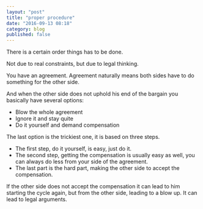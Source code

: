 ```yaml
---
layout: "post"
title: "proper procedure"
date: "2016-09-13 08:18"
category: blog
published: false
---
```

There is a certain order things has to be done.

Not due to real constraints, but due to legal thinking.

You have an agreement. Agreement naturally means both sides have to do something for the other side.

And when the other side does not uphold his end of the bargain you basically have several options:
- Blow the whole agreement
- Ignore it and stay quite
- Do it yourself and demand compensation

The last option is the trickiest one, it is based on three steps.
- The first step, do it yourself, is easy, just do it.
- The second step, getting the compensation is usually easy as well, you can always do less from your side
  of the agreement.
- The last part is the hard part, making the other side to accept the compensation.

If the other side does not accept the compensation it can lead to him starting the cycle again, but from the other side, leading to a blow up. It can lead to legal arguments. 
